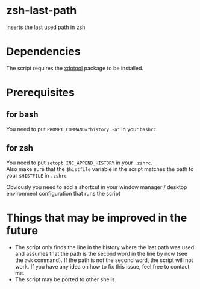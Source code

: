 # zsh-last-path
inserts the last used path in zsh

# Dependencies
The script requires the [xdotool](https://www.semicomplete.com/projects/xdotool/) package to be installed.

# Prerequisites
## for bash
You need to put `PROMPT_COMMAND="history -a"` in your `bashrc`.

## for zsh
You need to put `setopt INC_APPEND_HISTORY` in your `.zshrc`.  
Also make sure that the `$histfile` variable in the script matches the path to your `$HISTFILE` in `.zshrc`  

Obviously you need to add a shortcut in your window manager / desktop environment configuration that runs the script

# Things that may be improved in the future
* The script only finds the line in the history where the last path was used and assumes that the path is the second word in the line by now (see the `awk` command). If the path is not the second word, the script will not work. If you have any idea on how to fix this issue, feel free to contact me.
* The script may be ported to other shells
